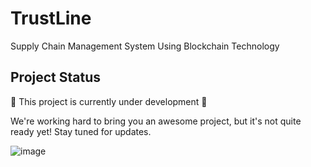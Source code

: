 # TrustLine
Supply Chain Management System Using Blockchain Technology

## Project Status

🚧 This project is currently under development 🚧

We're working hard to bring you an awesome project, but it's not quite ready yet! Stay tuned for updates.


![image](https://github.com/abhishekverma276/TrustLine/assets/96565154/8b84fec1-e6b9-4fcf-94eb-8bce966ba01d)
